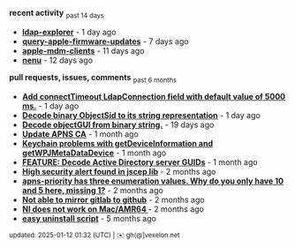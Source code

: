 **recent activity** <sub>past 14 days</sub>

  - **[ldap-explorer](https://github.com/petarov/ldap-explorer)** - 1 day ago
  - **[query-apple-firmware-updates](https://github.com/petarov/query-apple-firmware-updates)** - 7 days ago
  - **[apple-mdm-clients](https://github.com/petarov/apple-mdm-clients)** - 11 days ago
  - **[nenu](https://github.com/petarov/nenu)** - 12 days ago

**pull requests, issues, comments** <sub>past 6 months</sub>

  - **[Add connectTimeout LdapConnection field with default value of 5000 ms.](https://github.com/fengtan/ldap-explorer/pull/63)** - 1 day ago
  - **[Decode binary ObjectSid to its string representation](https://github.com/fengtan/ldap-explorer/pull/62)** - 1 day ago
  - **[Decode objectGUI from binary string.](https://github.com/fengtan/ldap-explorer/pull/60#issuecomment-2560302176)** - 19 days ago
  - **[Update APNS CA](https://github.com/petarov/apns-push-cmd/issues/11)** - 1 month ago
  - **[Keychain problems with getDeviceInformation and getWPJMetaDataDevice](https://github.com/AzureAD/microsoft-authentication-library-for-objc/issues/2393)** - 1 month ago
  - **[FEATURE: Decode Active Directory server GUIDs](https://github.com/fengtan/ldap-explorer/issues/33#issuecomment-2483148204)** - 1 month ago
  - **[High security alert found in jscep lib](https://github.com/jscep/jscep/issues/304#issuecomment-2468942681)** - 2 months ago
  - **[apns-priority has three enumeration values. Why do you only have 10 and 5 here, missing 1?](https://github.com/jchambers/pushy/issues/1088#issuecomment-2454831973)** - 2 months ago
  - **[Not able to mirror gitlab to github](https://github.com/cooperspencer/gickup/issues/200#issuecomment-2440167283)** - 2 months ago
  - **[NI does not work on Mac/AMR64 ](https://github.com/mukel/llama3.java/issues/19#issuecomment-2414532091)** - 2 months ago
  - **[easy uninstall script](https://github.com/petarov/google-android-app-ids/issues/3#issuecomment-2228691402)** - 5 months ago

<sub>updated: 2025-01-12 01:32 (UTC) | :envelope: gh(@]vexelon.net</sub>